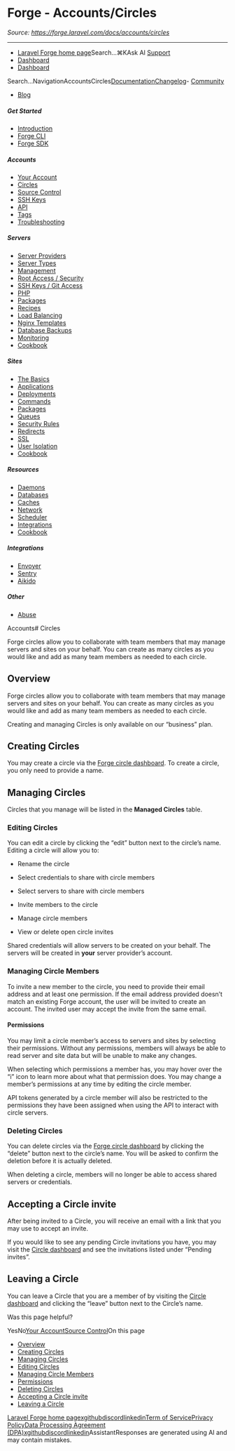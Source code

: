# Forge - Accounts/Circles

*Source: https://forge.laravel.com/docs/accounts/circles*

---

- [Laravel Forge home page](https://forge.laravel.com)Search...⌘KAsk AI
[Support](/cdn-cgi/l/email-protection#1c7a736e7b795c707d6e7d6a7970327f7371)
- [Dashboard](https://forge.laravel.com)
- [Dashboard](https://forge.laravel.com)

Search...NavigationAccountsCircles[Documentation](/docs/introduction)[Changelog](/docs/changelog/changelog)- [Community](https://discord.com/invite/laravel)
- [Blog](https://blog.laravel.com/forge)
##### Get Started

- [Introduction](/docs/introduction)
- [Forge CLI](/docs/cli)
- [Forge SDK](/docs/sdk)

##### Accounts

- [Your Account](/docs/accounts/your-account)
- [Circles](/docs/accounts/circles)
- [Source Control](/docs/accounts/source-control)
- [SSH Keys](/docs/accounts/ssh)
- [API](/docs/accounts/api)
- [Tags](/docs/accounts/tags)
- [Troubleshooting](/docs/accounts/cookbook)

##### Servers

- [Server Providers](/docs/servers/providers)
- [Server Types](/docs/servers/types)
- [Management](/docs/servers/management)
- [Root Access / Security](/docs/servers/provisioning-process)
- [SSH Keys / Git Access](/docs/servers/ssh)
- [PHP](/docs/servers/php)
- [Packages](/docs/servers/packages)
- [Recipes](/docs/servers/recipes)
- [Load Balancing](/docs/servers/load-balancing)
- [Nginx Templates](/docs/servers/nginx-templates)
- [Database Backups](/docs/servers/backups)
- [Monitoring](/docs/servers/monitoring)
- [Cookbook](/docs/servers/cookbook)

##### Sites

- [The Basics](/docs/sites/the-basics)
- [Applications](/docs/sites/applications)
- [Deployments](/docs/sites/deployments)
- [Commands](/docs/sites/commands)
- [Packages](/docs/sites/packages)
- [Queues](/docs/sites/queues)
- [Security Rules](/docs/sites/security-rules)
- [Redirects](/docs/sites/redirects)
- [SSL](/docs/sites/ssl)
- [User Isolation](/docs/sites/user-isolation)
- [Cookbook](/docs/sites/cookbook)

##### Resources

- [Daemons](/docs/resources/daemons)
- [Databases](/docs/resources/databases)
- [Caches](/docs/resources/caches)
- [Network](/docs/resources/network)
- [Scheduler](/docs/resources/scheduler)
- [Integrations](/docs/resources/integrations)
- [Cookbook](/docs/resources/cookbook)

##### Integrations

- [Envoyer](/docs/integrations/envoyer)
- [Sentry](/docs/integrations/sentry)
- [Aikido](/docs/integrations/aikido)

##### Other

- [Abuse](/docs/abuse)

Accounts# Circles

Forge circles allow you to collaborate with team members that may manage servers and sites on your behalf. You can create as many circles as you would like and add as many team members as needed to each circle.

## [​](#overview)Overview

Forge circles allow you to collaborate with team members that may manage servers and sites on your behalf. You can create as many circles as you would like and add as many team members as needed to each circle.

Creating and managing Circles is only available on our “business” plan.

## [​](#creating-circles)Creating Circles

You may create a circle via the [Forge circle dashboard](https://forge.laravel.com/circles). To create a circle, you only need to provide a name.

## [​](#managing-circles)Managing Circles

Circles that you manage will be listed in the **Managed Circles** table.

### [​](#editing-circles)Editing Circles

You can edit a circle by clicking the “edit” button next to the circle’s name. Editing a circle will allow you to:

- Rename the circle

- Select credentials to share with circle members

- Select servers to share with circle members

- Invite members to the circle

- Manage circle members

- View or delete open circle invites

Shared credentials will allow servers to be created on your behalf. The servers will be created in **your** server provider’s account.

### [​](#managing-circle-members)Managing Circle Members

To invite a new member to the circle, you need to provide their email address and at least one permission. If the email address provided doesn’t match an existing Forge account, the user will be invited to create an account. The invited user may accept the invite from the same email.

#### [​](#permissions)Permissions

You may limit a circle member’s access to servers and sites by selecting their permissions. Without any permissions, members will always be able to read server and site data but will be unable to make any changes.

When selecting which permissions a member has, you may hover over the “i” icon to learn more about what that permission does. You may change a member’s permissions at any time by editing the circle member.

API tokens generated by a circle member will also be restricted to the permissions they have been assigned when using the API to interact with circle servers.

### [​](#deleting-circles)Deleting Circles

You can delete circles via the [Forge circle dashboard](https://forge.laravel.com/circles) by clicking the “delete” button next to the circle’s name. You will be asked to confirm the deletion before it is actually deleted.

When deleting a circle, members will no longer be able to access shared servers or credentials.

## [​](#accepting-a-circle-invite)Accepting a Circle invite

After being invited to a Circle, you will receive an email with a link that you may use to accept an invite.

If you would like to see any pending Circle invitations you have, you may visit the [Circle dashboard](https://forge.laravel.com/circles) and see the invitations listed under “Pending invites”.

## [​](#leaving-a-circle)Leaving a Circle

You can leave a Circle that you are a member of by visiting the [Circle dashboard](https://forge.laravel.com/circles) and clicking the “leave” button next to the Circle’s name.

Was this page helpful?

YesNo[Your Account](/docs/accounts/your-account)[Source Control](/docs/accounts/source-control)On this page
- [Overview](#overview)
- [Creating Circles](#creating-circles)
- [Managing Circles](#managing-circles)
- [Editing Circles](#editing-circles)
- [Managing Circle Members](#managing-circle-members)
- [Permissions](#permissions)
- [Deleting Circles](#deleting-circles)
- [Accepting a Circle invite](#accepting-a-circle-invite)
- [Leaving a Circle](#leaving-a-circle)

[Laravel Forge home page](https://forge.laravel.com)[x](https://x.com/laravelphp)[github](https://github.com/laravel)[discord](https://discord.com/invite/laravel)[linkedin](https://linkedin.com/company/laravel)[Term of Service](https://forge.laravel.com/terms-of-service)[Privacy Policy](https://forge.laravel.com/privacy-policy)[Data Processing Agreement (DPA)](https://forge.laravel.com/data-processing-agreement)[x](https://x.com/laravelphp)[github](https://github.com/laravel)[discord](https://discord.com/invite/laravel)[linkedin](https://linkedin.com/company/laravel)AssistantResponses are generated using AI and may contain mistakes.